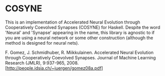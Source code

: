 COSYNE
======

This is an implementation of Accelerated Neural Evolution through Cooperatively
Coevolved Synapses (COSYNE) for Haskell. Despite the word 'Neural' and
'Synapse' appearing in the name, this library is agnostic to if you are using a
neural network or some other construction (although the method is designed for
neural nets).

F. Gomez, J. Schmidhuber, R. Miikkulainen. Accelerated
Neural Evolution through Cooperatively Coevolved Synapses.
Journal of Machine Learning Research (JMLR), 9:937-965,
2008. [http://people.idsia.ch/~juergen/gomez08a.pdf]

